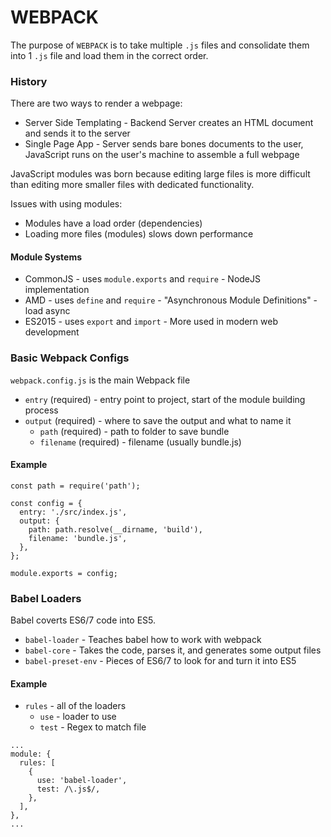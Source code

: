 # WEBPACK

The purpose of `WEBPACK` is to take multiple `.js` files and consolidate them into 1 `.js` file and load them in the correct order.


### History

There are two ways to render a webpage:

* Server Side Templating  - Backend Server creates an HTML document and sends it to the server
* Single Page App - Server sends bare bones documents to the user, JavaScript runs on the user's machine to assemble a full webpage


JavaScript modules was born because editing large files is more difficult than editing more smaller files with dedicated functionality.

Issues with using modules:

* Modules have a load order (dependencies)
* Loading more files (modules) slows down performance


#### Module Systems

* CommonJS - uses `module.exports` and `require` - NodeJS implementation
* AMD - uses `define` and `require` - "Asynchronous Module Definitions" - load async
* ES2015 - uses `export` and `import` - More used in modern web development


### Basic Webpack Configs

`webpack.config.js` is the main Webpack file

* `entry` (required) - entry point to project, start of the module building process
* `output` (required) - where to save the output and what to name it
  * `path` (required) - path to folder to save bundle
  * `filename` (required) - filename (usually bundle.js)

#### Example

```
const path = require('path');

const config = {
  entry: './src/index.js',
  output: {
    path: path.resolve(__dirname, 'build'),
    filename: 'bundle.js',
  },
};

module.exports = config;
```

### Babel Loaders

Babel coverts ES6/7 code into ES5.

* `babel-loader` - Teaches babel how to work with webpack
* `babel-core` - Takes the code, parses it, and generates some output files
* `babel-preset-env` - Pieces of ES6/7 to look for and turn it into ES5

#### Example

* `rules` - all of the loaders
  * `use` - loader to use
  * `test` - Regex to match file

```
...
module: {
  rules: [
    {
      use: 'babel-loader',
      test: /\.js$/,
    },
  ],
},
...
```

